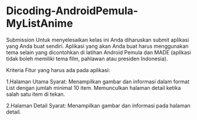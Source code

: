 # Dicoding-AndroidPemula-MyListAnime

Submission
Untuk menyelesaikan kelas ini Anda diharuskan submit aplikasi yang Anda buat sendiri. Aplikasi yang akan Anda buat harus menggunakan tema selain yang dicontohkan di latihan Android Pemula dan MADE (aplikasi tidak boleh memiliki tema film, pahlawan atau presiden Indonesia).



Kriteria
Fitur yang harus ada pada aplikasi:

1.Halaman Utama
  Syarat:
  Menampilkan gambar dan informasi dalam format List dengan jumlah minimal 10 item.
  Memunculkan halaman detail ketika salah satu item di tekan.

2.Halaman Detail
  Syarat:
  Menampilkan gambar dan informasi pada halaman detail.

